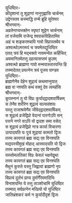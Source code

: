 युधिष्ठिरः-  
कीदृशानां तु शूद्राणां नानुगृह्णासि चार्चनम्  
उद्वेगस्तव कस्माद्धि तन्मे ब्रूहि सुरेश्वर  
श्रीभगवान्-  
अव्रतेनाप्यभक्तेन स्पृष्टां शूद्रेण चार्चनाम्  
तां वर्जयामि राजेन्द्र श्वपाकविहितामिव  
अहं च शङ्करश्चापि गावो विप्रास्तथैव च  
अश्वत्थोऽमररूपं च त्रयमेतद्युधिष्ठिर  
एतत् त्रयं हि मद्भक्तो नावमन्येत कर्हिचित्  
अवमानितमेतत्तु दहत्यासप्तमं कुलम्  
अश्वत्थो ब्राह्मणा गावो मन्मयास्तारयन्ति हि  
तस्मादेतत् प्रयत्नेन त्रयं पूजय पाण्डव  
युधिष्ठिरः-  
ब्राह्मणेनैव देहेन शुद्रत्वं कथमाप्नुयात्  
ब्रह्म वा नश्यति कथं वक्तुं देव त्वमर्हसि  
श्रीभगवान्-  
कूपस्नानं तु यो विप्रः कुर्याद्द्वादशवार्षिकम्  
स तेनैव शरीरेण शूद्रत्वं यात्यसंशयः  
यस्तु राजाश्रयेणैव जीवेद्द्वादशवार्षिकम्  
स शूद्रत्वं व्रजेद्विप्रो वेदानां पारगोऽपि सन्  
पत्तने नगरे वाऽपि यो द्वादश समा वसेत्  
स शूद्रत्वं व्रजेद्विप्रो नात्र कार्या विचारणा  
उत्पादयति यः पुत्रं शूद्रायां कामतो द्विजः  
तस्य कायगतं ब्रह्म सद्य एव विनश्यति  
मद्यपस्त्रीमुखं मोहाद् आस्वादयति यो द्विजः  
तस्य कायगतं ब्रह्म सद्य एव विनश्यति  
यस्सोमलतिकां विप्रः केवलं भक्षयेद्वृथा  
तस्य कायगतं ब्रह्म सद्य एव विनश्यति  
मैथुनं कुरुते यस्तु जिह्वायां ब्राह्मणो नृप  
तस्य कायगतं ब्रह्म सद्य एव विनश्यति  
विप्रत्वं दुर्लभं प्राप्य दुर्मार्गैरेवमादिभिः  
विनाशयन्ति ये तत्तु ताञ्शोचामि युधिष्ठिर  
तस्मात् सर्वप्रत्नेन मत्प्रियो यो युधिष्ठिर  
जातिभ्रंशकरं कर्म न कुर्यादीदृशं द्विजः  
